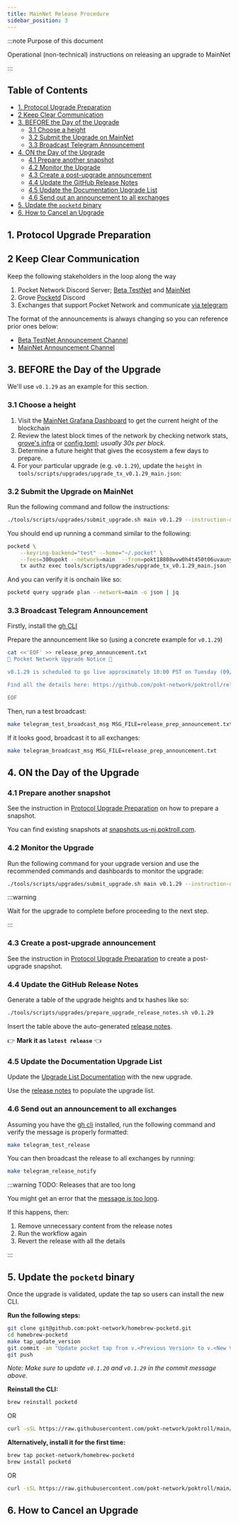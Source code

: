 ```yaml
---
title: MainNet Release Procedure
sidebar_position: 3
---
```


:::note Purpose of this document

Operational (non-technical) instructions on releasing an upgrade to MainNet

:::

## Table of Contents <!-- omit in toc -->

- [1. Protocol Upgrade Preparation](#1-protocol-upgrade-preparation)
- [2 Keep Clear Communication](#2-keep-clear-communication)
- [3. BEFORE the Day of the Upgrade](#3-before-the-day-of-the-upgrade)
  - [3.1 Choose a height](#31-choose-a-height)
  - [3.2 Submit the Upgrade on MainNet](#32-submit-the-upgrade-on-mainnet)
  - [3.3 Broadcast Telegram Announcement](#33-broadcast-telegram-announcement)
- [4. ON the Day of the Upgrade](#4-on-the-day-of-the-upgrade)
  - [4.1 Prepare another snapshot](#41-prepare-another-snapshot)
  - [4.2 Monitor the Upgrade](#42-monitor-the-upgrade)
  - [4.3 Create a post-upgrade announcement](#43-create-a-post-upgrade-announcement)
  - [4.4 Update the GitHub Release Notes](#44-update-the-github-release-notes)
  - [4.5 Update the Documentation Upgrade List](#45-update-the-documentation-upgrade-list)
  - [4.6 Send out an announcement to all exchanges](#46-send-out-an-announcement-to-all-exchanges)
- [5. Update the `pocketd` binary](#5-update-the-pocketd-binary)
- [6. How to Cancel an Upgrade](#6-how-to-cancel-an-upgrade)

## 1. Protocol Upgrade Preparation

## 2 Keep Clear Communication

Keep the following stakeholders in the loop along the way

1. Pocket Network Discord Server; [Beta TestNet](https://discord.com/channels/553741558869131266/1384591252758200330) and [MainNet](https://discord.com/channels/553741558869131266/1234943674903953529)
2. Grove [Pocketd](https://discord.com/channels/824324475256438814/1138895490331705354) Discord
3. Exchanges that support Pocket Network and communicate [via telegram](https://github.com/pokt-network/poktroll/blob/main/.github/workflows/telegram-send-message.yml)

The format of the announcements is always changing so you can reference prior ones below:

- [Beta TestNet Announcement Channel](https://discord.com/channels/553741558869131266/1384589692355477696)
- [MainNet Announcement Channel](https://discord.com/channels/553741558869131266/1384589604153331732)

## 3. BEFORE the Day of the Upgrade

We'll use `v0.1.29` as an example for this section.

### 3.1 Choose a height

1. Visit the [MainNet Grafana Dashboard](https://grafana.poktroll.com/goto/5XmC4RjNR?orgId=1) to get the current height of the blockchain
2. Review the latest block times of the network by checking network stats, [grove's infra](https://github.com/buildwithgrove/infrastructure/blob/dfbc02c57bbc5e61ae860393ec35d45b6a6fc3d5/environments/protocol/vultr-sgp/kubernetes-manifests/mainnet/config-files.yaml#L505) or [config.toml](https://github.com/pokt-network/pocket-network-genesis/blob/master/shannon/mainnet/config.toml); _usually 30s per block_.
3. Determine a future height that gives the ecosystem a few days to prepare.
4. For your particular upgrade (e.g. `v0.1.29`), update the `height` in `tools/scripts/upgrades/upgrade_tx_v0.1.29_main.json`:

### 3.2 Submit the Upgrade on MainNet

Run the following command and follow the instructions:

```bash
./tools/scripts/upgrades/submit_upgrade.sh main v0.1.29 --instruction-only
```

You should end up running a command similar to the following:

```bash
pocketd \
    --keyring-backend="test" --home="~/.pocket" \
    --fees=300upokt --network=main  --from=pokt18808wvw0h4t450t06uvauny8lvscsxjfyua7vh \
    tx authz exec tools/scripts/upgrades/upgrade_tx_v0.1.29_main.json
```

And you can verify it is onchain like so:

```bash
pocketd query upgrade plan --network=main -o json | jq
```

### 3.3 Broadcast Telegram Announcement

Firstly, install the [gh CLI](https://cli.github.com/)

Prepare the announcement like so (using a concrete example for `v0.1.29`)

```bash
cat <<'EOF' >> release_prep_announcement.txt
📢 Pocket Network Upgrade Notice 📢

v0.1.29 is scheduled to go live approximately 10:00 PST on Tuesday (09/16/2025) at block height 382,991.

Find all the details here: https://github.com/pokt-network/poktroll/releases/tag/v0.1.29.

EOF
```

Then, run a test broadcast:

```bash
make telegram_test_broadcast_msg MSG_FILE=release_prep_announcement.txt
```

If it looks good, broadcast it to all exchanges:

```bash
make telegram_broadcast_msg MSG_FILE=release_prep_announcement.txt
```

## 4. ON the Day of the Upgrade

### 4.1 Prepare another snapshot

See the instruction in [Protocol Upgrade Preparation](2_upgrade_preparation.md) on how to prepare a snapshot.

You can find existing snapshots at [snapshots.us-nj.poktroll.com](https://snapshots.us-nj.poktroll.com).

### 4.2 Monitor the Upgrade

Run the following command for your upgrade version and use the recommended commands
and dashboards to monitor the upgrade:

```bash
./tools/scripts/upgrades/submit_upgrade.sh main v0.1.29 --instruction-only
```

:::warning

Wait for the upgrade to complete before proceeding to the next step.

:::

### 4.3 Create a post-upgrade announcement

See the instruction in [Protocol Upgrade Preparation](2_upgrade_preparation.md) to create a post-upgrade snapshot.

### 4.4 Update the GitHub Release Notes

Generate a table of the upgrade heights and tx hashes like so:

```bash
./tools/scripts/upgrades/prepare_upgrade_release_notes.sh v0.1.29
```

Insert the table above the auto-generated [release notes](https://github.com/pokt-network/poktroll/releases).

👉 **Mark it as `latest release`** 👈

### 4.5 Update the Documentation Upgrade List

Update the [Upgrade List Documentation](6_upgrade_list.md) with the new upgrade.

Use the [release notes](https://github.com/pokt-network/poktroll/releases/latest) to populate the upgrade list.

### 4.6 Send out an announcement to all exchanges

Assuming you have the [gh cli](https://cli.github.com/) installed, run the following command and verify the message is properly formatted:

```bash
make telegram_test_release
```

You can then broadcast the release to all exchanges by running:

```bash
make telegram_release_notify
```

:::warning TODO: Releases that are too long

You might get an error that the [message is too long](https://github.com/pokt-network/poktroll/actions/runs/15860176445/job/44715185450).

If this happens, then:

1. Remove unnecessary content from the release notes
2. Run the workflow again
3. Revert the release with all the details

:::

## 5. Update the `pocketd` binary

Once the upgrade is validated, update the tap so users can install the new CLI.

**Run the following steps:**

```bash
git clone git@github.com:pokt-network/homebrew-pocketd.git
cd homebrew-pocketd
make tap_update_version
git commit -am "Update pocket tap from v.<Previous Version> to v.<New Version>"
git push
```

_Note: Make sure to update `v0.1.20` and `v0.1.29` in the commit message above._

**Reinstall the CLI:**

```bash
brew reinstall pocketd
```

OR

```bash
curl -sSL https://raw.githubusercontent.com/pokt-network/poktroll/main/tools/scripts/pocketd-install.sh | bash -s -- --upgrade
```

**Alternatively, install it for the first time:**

```bash
brew tap pocket-network/homebrew-pocketd
brew install pocketd
```

OR

```bash
curl -sSL https://raw.githubusercontent.com/pokt-network/poktroll/main/tools/scripts/pocketd-install.sh | bash
```

## 6. How to Cancel an Upgrade
